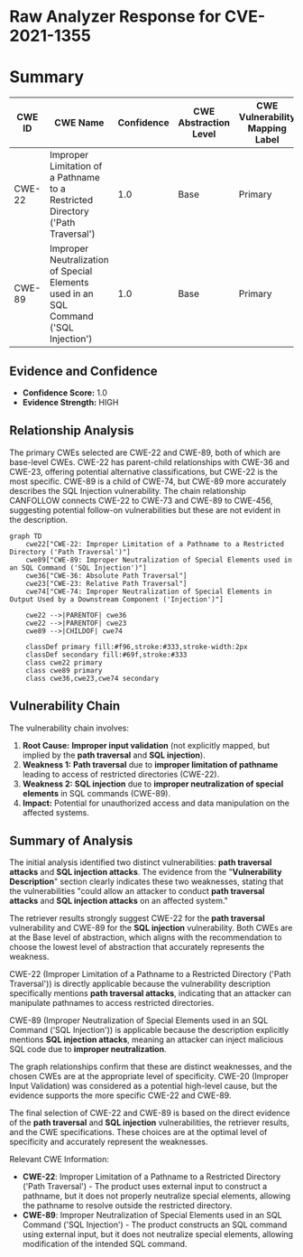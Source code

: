 # Raw Analyzer Response for CVE-2021-1355

# Summary
| CWE ID | CWE Name | Confidence | CWE Abstraction Level | CWE Vulnerability Mapping Label | CWE-Vulnerability Mapping Notes |
|---|---|---|---|---|---|
| CWE-22 | Improper Limitation of a Pathname to a Restricted Directory ('Path Traversal') | 1.0 | Base | Primary | Allowed |
| CWE-89 | Improper Neutralization of Special Elements used in an SQL Command ('SQL Injection') | 1.0 | Base | Primary | Allowed |

## Evidence and Confidence

*   **Confidence Score:** 1.0
*   **Evidence Strength:** HIGH

## Relationship Analysis
The primary CWEs selected are CWE-22 and CWE-89, both of which are base-level CWEs. CWE-22 has parent-child relationships with CWE-36 and CWE-23, offering potential alternative classifications, but CWE-22 is the most specific. CWE-89 is a child of CWE-74, but CWE-89 more accurately describes the SQL Injection vulnerability. The chain relationship CANFOLLOW connects CWE-22 to CWE-73 and CWE-89 to CWE-456, suggesting potential follow-on vulnerabilities but these are not evident in the description.

```mermaid
graph TD
    cwe22["CWE-22: Improper Limitation of a Pathname to a Restricted Directory ('Path Traversal')"]
    cwe89["CWE-89: Improper Neutralization of Special Elements used in an SQL Command ('SQL Injection')"]
    cwe36["CWE-36: Absolute Path Traversal"]
    cwe23["CWE-23: Relative Path Traversal"]
    cwe74["CWE-74: Improper Neutralization of Special Elements in Output Used by a Downstream Component ('Injection')"]

    cwe22 -->|PARENTOF| cwe36
    cwe22 -->|PARENTOF| cwe23
    cwe89 -->|CHILDOF| cwe74

    classDef primary fill:#f96,stroke:#333,stroke-width:2px
    classDef secondary fill:#69f,stroke:#333
    class cwe22 primary
    class cwe89 primary
    class cwe36,cwe23,cwe74 secondary
```

## Vulnerability Chain
The vulnerability chain involves:
1.  **Root Cause:** **Improper input validation** (not explicitly mapped, but implied by the **path traversal** and **SQL injection**).
2.  **Weakness 1:** **Path traversal** due to **improper limitation of pathname** leading to access of restricted directories (CWE-22).
3.  **Weakness 2:** **SQL injection** due to **improper neutralization of special elements** in SQL commands (CWE-89).
4.  **Impact:** Potential for unauthorized access and data manipulation on the affected systems.

## Summary of Analysis
The initial analysis identified two distinct vulnerabilities: **path traversal attacks** and **SQL injection attacks**. The evidence from the "**Vulnerability Description**" section clearly indicates these two weaknesses, stating that the vulnerabilities "could allow an attacker to conduct **path traversal attacks** and **SQL injection attacks** on an affected system."

The retriever results strongly suggest CWE-22 for the **path traversal** vulnerability and CWE-89 for the **SQL injection** vulnerability. Both CWEs are at the Base level of abstraction, which aligns with the recommendation to choose the lowest level of abstraction that accurately represents the weakness.

CWE-22 (Improper Limitation of a Pathname to a Restricted Directory ('Path Traversal')) is directly applicable because the vulnerability description specifically mentions **path traversal attacks**, indicating that an attacker can manipulate pathnames to access restricted directories.

CWE-89 (Improper Neutralization of Special Elements used in an SQL Command ('SQL Injection')) is applicable because the description explicitly mentions **SQL injection attacks**, meaning an attacker can inject malicious SQL code due to **improper neutralization**.

The graph relationships confirm that these are distinct weaknesses, and the chosen CWEs are at the appropriate level of specificity. CWE-20 (Improper Input Validation) was considered as a potential high-level cause, but the evidence supports the more specific CWE-22 and CWE-89.

The final selection of CWE-22 and CWE-89 is based on the direct evidence of the **path traversal** and **SQL injection** vulnerabilities, the retriever results, and the CWE specifications. These choices are at the optimal level of specificity and accurately represent the weaknesses.

Relevant CWE Information:
- **CWE-22**: Improper Limitation of a Pathname to a Restricted Directory ('Path Traversal') - The product uses external input to construct a pathname, but it does not properly neutralize special elements, allowing the pathname to resolve outside the restricted directory.
- **CWE-89**: Improper Neutralization of Special Elements used in an SQL Command ('SQL Injection') - The product constructs an SQL command using external input, but it does not neutralize special elements, allowing modification of the intended SQL command.